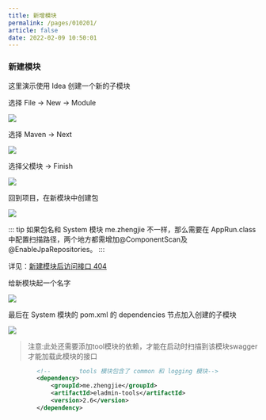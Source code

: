 ```yaml
---
title: 新增模块
permalink: /pages/010201/
article: false
date: 2022-02-09 10:50:01
---
```


### 新建模块

这里演示使用 Idea 创建一个新的子模块

选择 File -> New -> Module

![](https://eladmin.vip/images/2020/06/25/20200606132523.jpg)

选择 Maven -> Next

![](https://eladmin.vip/images/2020/06/25/20200606132934.jpg)

选择父模块 -> Finish

![](https://eladmin.vip/images/2020/06/25/20200606133131.jpg)

回到项目，在新模块中创建包

![](https://eladmin.vip/images/2020/06/25/20200606134124.jpg)

::: tip
如果包名和 System 模块 me.zhengjie 不一样，那么需要在 AppRun.class 中配置扫描路径，两个地方都需增加@ComponentScan及@EnableJpaRepositories。
:::

详见：[新建模块后访问接口 404](https://eladmin.vip/problem/#%E6%96%B0%E5%BB%BA%E6%A8%A1%E5%9D%97%E5%90%8E%E8%AE%BF%E9%97%AE%E6%8E%A5%E5%8F%A3-404)

给新模块起一个名字

![](https://eladmin.vip/images/2020/06/25/20200606134512.jpg)

最后在 System 模块的 pom.xml 的 dependencies 节点加入创建的子模块

![](https://eladmin.vip/images/2020/06/25/20200606134610.jpg)

> 注意:此处还需要添加tool模块的依赖，才能在启动时扫描到该模块swagger才能加载此模块的接口
```xml
        <!--        tools 模块包含了 common 和 logging 模块-->
        <dependency>
            <groupId>me.zhengjie</groupId>
            <artifactId>eladmin-tools</artifactId>
            <version>2.6</version>
        </dependency>

```

<Vssue :title="$title" />
